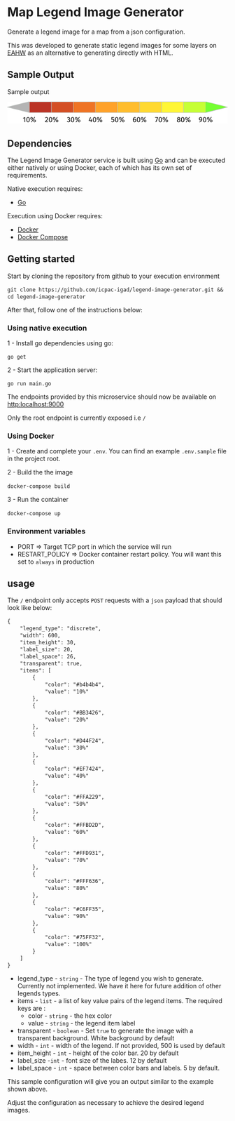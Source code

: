 # Map Legend Image Generator

Generate a legend image for a map from a json configuration.

This was developed to generate static legend images for some layers on [EAHW](https://eahazardswatch.icpac.net) as an alternative to generating directly with HTML.

## Sample Output

Sample output

![Alt text](sample/legend_sample.png "Legend Sample")

## Dependencies

The Legend Image Generator service is built using [Go](https://go.dev/) and  can be executed either natively or using Docker, each of which has its own set of requirements.

Native execution requires:
- [Go](https://go.dev/)

Execution using Docker requires:
- [Docker](https://www.docker.com/)
- [Docker Compose](https://docs.docker.com/compose/)


## Getting started

Start by cloning the repository from github to your execution environment

```
git clone https://github.com/icpac-igad/legend-image-generator.git && cd legend-image-generator
```

After that, follow one of the instructions below:

### Using native execution

1 - Install go dependencies using go:
```
go get

```

2 - Start the application server:
```
go run main.go
```

The endpoints provided by this microservice should now be available on [http:localhost:9000](http:localhost:9000)

Only the root endpoint is currently exposed i.e `/`


### Using Docker
1 - Create and complete your `.env`. You can find an example `.env.sample` file in the project root.

2 - Build the the image

`docker-compose build`

3 - Run the container

`docker-compose up`

### Environment variables

- PORT => Target TCP port in which the service will run
- RESTART_POLICY => Docker container restart policy. You will want this set to `always` in production


## usage

The `/` endpoint only accepts `POST` requests with a `json` payload that should look like below:

```
{
    "legend_type": "discrete",
    "width": 600,
    "item_height": 30,
    "label_size": 20,
    "label_space": 26,
    "transparent": true,
    "items": [
        {
            "color": "#b4b4b4",
            "value": "10%"
        },
        {
            "color": "#BB3426",
            "value": "20%"
        },
        {
            "color": "#D44F24",
            "value": "30%"
        },
        {
            "color": "#EF7424",
            "value": "40%"
        },
        {
            "color": "#FFA229",
            "value": "50%"
        },
        {
            "color": "#FFBD2D",
            "value": "60%"
        },
        {
            "color": "#FFD931",
            "value": "70%"
        },
        {
            "color": "#FFF636",
            "value": "80%"
        },
        {
            "color": "#C6FF35",
            "value": "90%"
        },
        {
            "color": "#75FF32",
            "value": "100%"
        }
    ]
}
```

- legend_type - `string` -  The type of legend you wish to generate. Currently not implemented. We have it here for future addition of other legends types.
- items - `list` - a list of key value pairs of the legend items. The required keys are :
    - color - `string` - the hex color
    - value - `string` - the legend item label
- transparent - `boolean` - Set `true` to generate the image with a transparent background. White background by default
- width - `int` - width of the legend. If not provided, 500 is used by default
- item_height - `int` - height of the color bar. 20 by default
- label_size -`int` - font size of the labes. 12 by default
- label_space - `int` - space between color bars and labels. 5 by default.

This sample configuration will give you an output similar to the example shown above.

Adjust the configuration as necessary to achieve the desired legend images.
